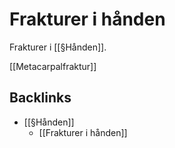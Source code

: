 # Frakturer i hånden
Frakturer i [[§Hånden]].

[[Metacarpalfraktur]]

## Backlinks
* [[§Hånden]]
	* [[Frakturer i hånden]]

<!-- #anki/tag/med/Orto #anki/deck/Medicine -->

<!-- {BearID:0F927889-A29A-434F-8532-04CE3FF45792-98900-0000C1A4444A32E6} -->
